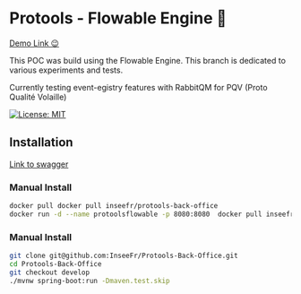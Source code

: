 # Protools - Flowable Engine 🦊

[Demo Link 😉](https://protools.dev.insee.io/)

This POC was build using the Flowable Engine. This branch is dedicated to various experiments and tests.

Currently testing event-egistry features with RabbitQM for PQV (Proto Qualité Volaille)

[![License: MIT](https://img.shields.io/badge/License-MIT-yellow.svg)](https://opensource.org/licenses/MIT)

## Installation

[Link to swagger](https://protools-back-office.dev.insee.io/)

### Manual Install

```bash
docker pull docker pull inseefr/protools-back-office
docker run -d --name protoolsflowable -p 8080:8080  docker pull inseefr/protools-back-office:develop
```

### Manual Install

```bash
git clone git@github.com:InseeFr/Protools-Back-Office.git
cd Protools-Back-Office
git checkout develop
./mvnw spring-boot:run -Dmaven.test.skip
```

